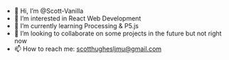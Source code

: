 - 👋 Hi, I’m @Scott-Vanilla
- 👀 I’m interested in React Web Development
- 🌱 I’m currently learning Processing & P5.js
- 💞️ I’m looking to collaborate on some projects in the future but not right now
- 📫 How to reach me: scotthughesljmu@gmail.com

<!---
Scott-Vanilla/Scott-Vanilla is a ✨ special ✨ repository because its `README.md` (this file) appears on your GitHub profile.
You can click the Preview link to take a look at your changes.
--->

